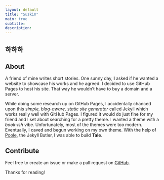 ```yaml
---
layout: default
title: "Suzkim"
main: true
subtitle: 
description: 
---
```

<div class="intro-animation">
<section class="explanation">
    <h1 class="intro">
    하하하
    </h1>
    <div class="post">

  <h1 class="post-title">About</h1>
  <div class="post-line"></div>

  <p>A friend of mine writes short stories. One sunny day, I asked if he wanted a website to showcase his works and he agreed. I decided to use GitHub Pages to host his site. That way he wouldn’t have to buy a domain and a server.</p>

<p>While doing some research up on GitHub Pages, I accidentally chanced upon this <em>simple, blog-aware, static site generator</em> called <a href="https://jekyllrb.com/">Jekyll</a> which works really well with GitHub Pages. I figured it would do just fine for my friend and I set about searching for a pretty theme. I wanted a theme with a <em>book-ish</em> vibe. Unfortunately, most of the themes were too modern. Eventually, I caved and begun working on my own theme. With the help of <a href="https://github.com/poole/poole">Poole</a>, the Jekyll Butler, I was able to build <strong>Tale</strong>.</p>

<h2 id="contribute">Contribute</h2>
<p>Feel free to create an issue or make a pull request on <a href="https://github.com/chesterhow/tale">GitHub</a>.</p>

<p>Thanks for reading!</p>


</div>
</section>
</div>


